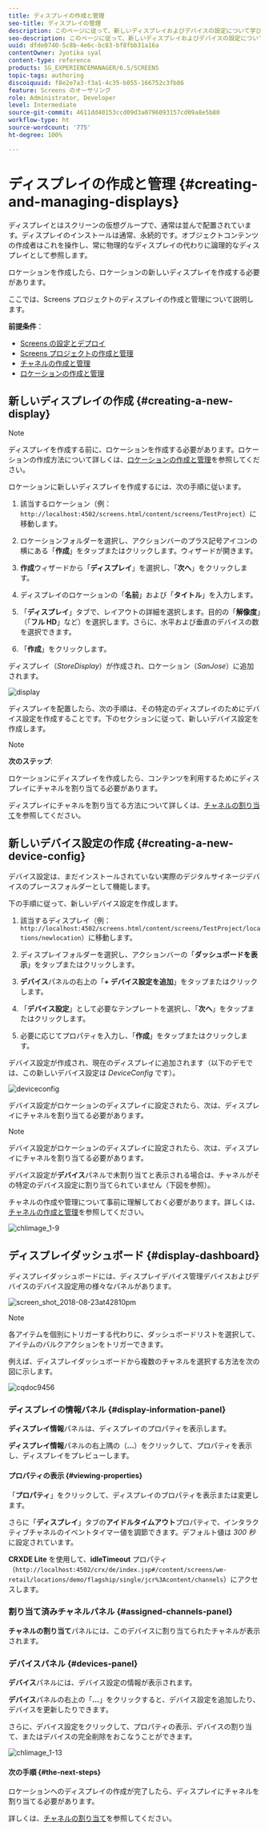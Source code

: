 ```yaml
---
title: ディスプレイの作成と管理
seo-title: ディスプレイの管理
description: このページに従って、新しいディスプレイおよびデバイスの設定について学びます。さらに、ディスプレイダッシュボードについて学びます。
seo-description: このページに従って、新しいディスプレイおよびデバイスの設定について学びます。さらに、ディスプレイダッシュボードについて学びます。
uuid: dfde0740-5c8b-4e6c-bc83-bf8fbb31a16a
contentOwner: Jyotika syal
content-type: reference
products: SG_EXPERIENCEMANAGER/6.5/SCREENS
topic-tags: authoring
discoiquuid: f8e2e7a3-f3a1-4c35-b055-166752c3fb86
feature: Screens のオーサリング
role: Administrator, Developer
level: Intermediate
source-git-commit: 4611dd40153ccd09d3a0796093157cd09a8e5b80
workflow-type: ht
source-wordcount: '775'
ht-degree: 100%

---
```



# ディスプレイの作成と管理 {#creating-and-managing-displays}

ディスプレイとはスクリーンの仮想グループで、通常は並んで配置されています。ディスプレイのインストールは通常、永続的です。オブジェクトコンテンツの作成者はこれを操作し、常に物理的なディスプレイの代わりに論理的なディスプレイとして参照します。

ロケーションを作成したら、ロケーションの新しいディスプレイを作成する必要があります。

ここでは、Screens プロジェクトのディスプレイの作成と管理について説明します。

**前提条件**：

* [Screens の設定とデプロイ](configuring-screens-introduction.md)
* [Screens プロジェクトの作成と管理](creating-a-screens-project.md)
* [チャネルの作成と管理](managing-channels.md)
* [ロケーションの作成と管理](managing-locations.md)

## 新しいディスプレイの作成 {#creating-a-new-display}

>[!NOTE]
>
>ディスプレイを作成する前に、ロケーションを作成する必要があります。ロケーションの作成方法について詳しくは、[ロケーションの作成と管理](managing-locations.md)を参照してください。

ロケーションに新しいディスプレイを作成するには、次の手順に従います。

1. 該当するロケーション（例：`http://localhost:4502/screens.html/content/screens/TestProject`）に移動します。
1. ロケーションフォルダーを選択し、アクションバーのプラス記号アイコンの横にある「**作成**」をタップまたはクリックします。ウィザードが開きます。
1. **作成**&#x200B;ウィザードから「**ディスプレイ**」を選択し、「**次へ**」をクリックします。

1. ディスプレイのロケーションの「**名前**」および「**タイトル**」を入力します。

1. 「**ディスプレイ**」タブで、レイアウトの詳細を選択します。目的の「**解像度**」（「**フル HD**」など）を選択します。さらに、水平および垂直のデバイスの数を選択できます。

1. 「**作成**」をクリックします。

ディスプレイ（*StoreDisplay*）が作成され、ロケーション（*SanJose*）に追加されます。

![display](assets/display.gif)

ディスプレイを配置したら、次の手順は、その特定のディスプレイのためにデバイス設定を作成することです。下のセクションに従って、新しいデバイス設定を作成します。

>[!NOTE]
>
>**次のステップ**:
>
>ロケーションにディスプレイを作成したら、コンテンツを利用するためにディスプレイにチャネルを割り当てる必要があります。
>
>ディスプレイにチャネルを割り当てる方法について詳しくは、[チャネルの割り当て](channel-assignment.md)を参照してください。

## 新しいデバイス設定の作成 {#creating-a-new-device-config}

デバイス設定は、まだインストールされていない実際のデジタルサイネージデバイスのプレースフォルダーとして機能します。

下の手順に従って、新しいデバイス設定を作成します。

1. 該当するディスプレイ（例：`http://localhost:4502/screens.html/content/screens/TestProject/locations/newlocation`）に移動します。
1. ディスプレイフォルダーを選択し、アクションバーの「**ダッシュボードを表示**」をタップまたはクリックします。
1. **デバイス**&#x200B;パネルの右上の「**+ デバイス設定を追加**」をタップまたはクリックします。

1. 「**デバイス設定**」として必要なテンプレートを選択し、「**次へ**」をタップまたはクリックします。

1. 必要に応じてプロパティを入力し、「**作成**」をタップまたはクリックします。

デバイス設定が作成され、現在のディスプレイに追加されます（以下のデモでは、この新しいデバイス設定は *DeviceConfig* です）。

![deviceconfig](assets/deviceconfig.gif)

デバイス設定がロケーションのディスプレイに設定されたら、次は、ディスプレイにチャネルを割り当てる必要があります。

>[!NOTE]
>
>デバイス設定がロケーションのディスプレイに設定されたら、次は、ディスプレイにチャネルを割り当てる必要があります。
>
>デバイス設定が&#x200B;**デバイス**&#x200B;パネルで未割り当てと表示される場合は、チャネルがその特定のデバイス設定に割り当てられていません（下図を参照）。
>
>チャネルの作成や管理について事前に理解しておく必要があります。詳しくは、[チャネルの作成と管理](managing-channels.md)を参照してください。

![chlimage_1-9](assets/chlimage_1-9.png)

## ディスプレイダッシュボード {#display-dashboard}

ディスプレイダッシュボードには、ディスプレイデバイス管理デバイスおよびデバイスのデバイス設定用の様々なパネルがあります。

![screen_shot_2018-08-23at42810pm](assets/screen_shot_2018-08-23at42810pm.png)

>[!NOTE]
>
>各アイテムを個別にトリガーする代わりに、ダッシュボードリストを選択して、アイテムのバルクアクションをトリガーできます。
>
>例えば、ディスプレイダッシュボードから複数のチャネルを選択する方法を次の図に示します。

![cqdoc9456](assets/cqdoc9456.gif)

### ディスプレイの情報パネル {#display-information-panel}

**ディスプレイ情報**&#x200B;パネルは、ディスプレイのプロパティを表示します。

**ディスプレイ情報**&#x200B;パネルの右上隅の（**...**）をクリックして、プロパティを表示し、ディスプレイをプレビューします。


#### プロパティの表示 {#viewing-properties}

「**プロパティ**」をクリックして、ディスプレイのプロパティを表示または変更します。

さらに「**ディスプレイ**」タブの&#x200B;**アイドルタイムアウト**&#x200B;プロパティで、インタラクティブチャネルのイベントタイマー値を調節できます。デフォルト値は *300 秒*&#x200B;に設定されています。

**CRXDE Lite** を使用して、**idleTimeout** プロパティ（`http://localhost:4502/crx/de/index.jsp#/content/screens/we-retail/locations/demo/flagship/single/jcr%3Acontent/channels`）にアクセスします。


### 割り当て済みチャネルパネル {#assigned-channels-panel}

**チャネルの割り当て**&#x200B;パネルには、このデバイスに割り当てられたチャネルが表示されます。


### デバイスパネル {#devices-panel}

**デバイス**&#x200B;パネルには、デバイス設定の情報が表示されます。

**デバイス**&#x200B;パネルの右上の「**...**」をクリックすると、デバイス設定を追加したり、デバイスを更新したりできます。

さらに、デバイス設定をクリックして、プロパティの表示、デバイスの割り当て、またはデバイスの完全削除をおこなうことができます。

![chlimage_1-13](assets/chlimage_1-13.png)

#### 次の手順 {#the-next-steps}

ロケーションへのディスプレイの作成が完了したら、ディスプレイにチャネルを割り当てる必要があります。

詳しくは、[チャネルの割り当て](channel-assignment.md)を参照してください。
